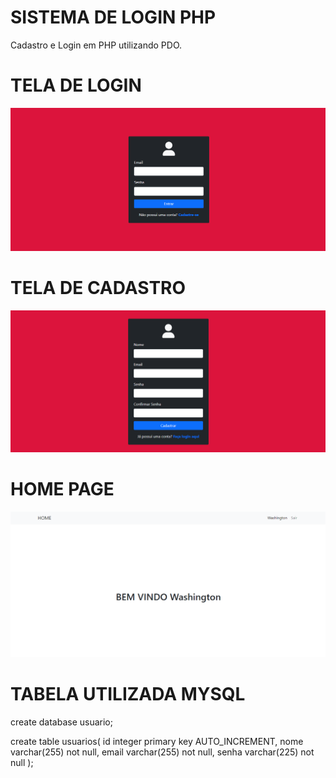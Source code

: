 # SISTEMA DE LOGIN PHP

Cadastro e Login em PHP utilizando PDO.

# TELA DE LOGIN
![Screenshot](readme-imgs/login.png)

# TELA DE CADASTRO
![Screenshot](readme-imgs/register.png)

# HOME PAGE
![Screenshot](readme-imgs/home.png)

# TABELA UTILIZADA MYSQL
create database usuario;

create table usuarios(
    id integer primary key AUTO_INCREMENT,
    nome varchar(255) not null,
    email varchar(255) not null,
    senha varchar(225) not null
);
